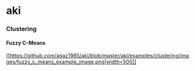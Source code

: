 # aki

### Clustering
#### Fuzzy C-Means

[[https://github.com/agaz1985/aki/blob/master/aki/examples/clustering/images/fuzzy_c_means_example_image.png|width=500]]
